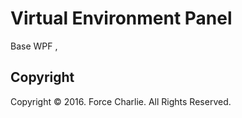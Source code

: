 # Virtual Environment Panel
Base WPF , 


## Copyright
Copyright &copy; 2016. Force Charlie. All Rights Reserved.   
